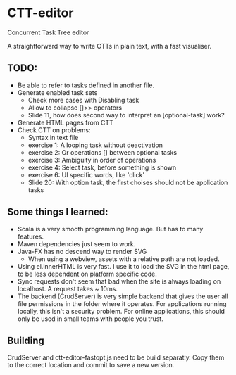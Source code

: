 CTT-editor
==========

Concurrent Task Tree editor

A straightforward way to write CTTs in plain text, with a fast visualiser.


TODO:
-----
- Be able to refer to tasks defined in another file.
- Generate enabled task sets
	- Check more cases with Disabling task
	- Allow to collapse []>> operators
	- Slide 11, how does second way to interpret an [optional-task] work?
- Generate HTML pages from CTT
- Check CTT on problems:
	- Syntax in text file
	- exercise 1: A looping task without deactivation
	- exercise 2: Or operations [] between optional tasks
	- exercise 3: Ambiguity in order of operations
	- exercise 4: Select task, before something is shown
	- exercise 6: UI specific words, like 'click'
	- Slide 20: With option task, the first choises should not be application tasks


Some things I learned:
----------------------

- Scala is a very smooth programming language. But has to many features.
- Maven dependencies just seem to work.
- Java-FX has no descend way to render SVG
	- When using a webview, assets with a relative path are not loaded.
- Using el.innerHTML is very fast. I use it to load the SVG in the html page, to be less dependent on platform specific code.
- Sync requests don't seem that bad when the site is always loading on localhost. A request takes ~ 10ms.
- The backend (CrudServer) is very simple backend that gives the user all file permissions in the folder where it operates.
For applications running locally, this isn't a security problem. For online applications, this should only be used in small teams with people you trust.


Building
--------
CrudServer and ctt-editor-fastopt.js need to be build separatly.
Copy them to the correct location and commit to save a new version.
